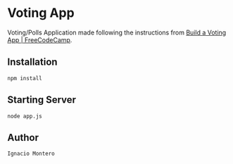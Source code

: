 # Voting App
Voting/Polls Application made following the instructions from [Build a Voting App | FreeCodeCamp](https://www.freecodecamp.org/challenges/build-a-voting-app).

## Installation

```
npm install
```

## Starting Server
```
node app.js
```
## Author
```
Ignacio Montero
```
